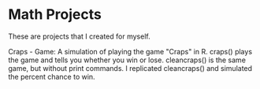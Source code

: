# Math Projects
These are projects that I created for myself.

Craps - Game: A simulation of playing the game "Craps" in R. craps() plays the game and tells you whether you win or lose. cleancraps() is the same game, but without print commands. I replicated cleancraps() and simulated the percent chance to win.

